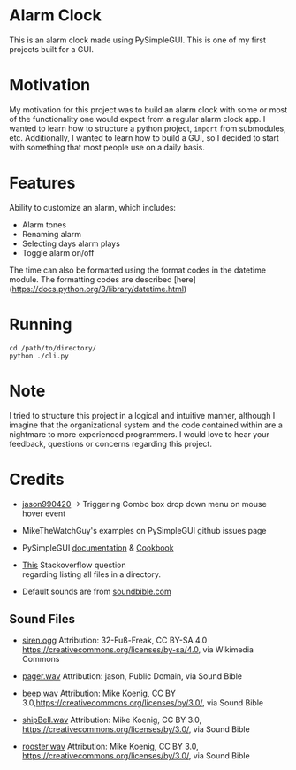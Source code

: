 # Alarm Clock

This is an alarm clock made using PySimpleGUI. This is one of my first projects built for a GUI.

# Motivation

My motivation for this project was to build an alarm clock with some or most of the functionality one would expect from a regular alarm clock app. I wanted to learn how to structure a python project, `import` from submodules, etc. Additionally, I wanted to learn how to build a GUI, so I decided to start with something that most people use on a daily basis.

# Features

Ability to customize an alarm, which includes:
- Alarm tones
- Renaming alarm
- Selecting days alarm plays
- Toggle alarm on/off

The time can also be formatted using the format codes in the datetime module. The formatting codes are described [here] (https://docs.python.org/3/library/datetime.html)

# Running
```
cd /path/to/directory/
python ./cli.py
```

# Note

I tried to structure this project in a logical and intuitive manner, although I imagine that the organizational system and the code contained within are a nightmare to more experienced programmers. I would love to hear your feedback, questions or concerns regarding this project.

# Credits

- [jason990420](https://github.com/PySimpleGUI/PySimpleGUI/issues/3668 ) -> Triggering Combo box drop down menu on mouse hover event

- MikeTheWatchGuy's examples on PySimpleGUI github issues page

- PySimpleGUI [documentation](https://pysimplegui.readthedocs.io/en/latest/) & [Cookbook](https://pysimplegui.readthedocs.io/en/latest/cookbook/)

- [This](https://stackoverflow.com/questions/3207219/how-do-i-list-all-files-of-a-directory) Stackoverflow question\
regarding listing all files in a directory.

- Default sounds are from [soundbible.com](https://soundbible.com/)

## Sound Files

- [siren.ogg](https://commons.wikimedia.org/wiki/File:Alarm_(Sirenenprobe_am_5._Oktober_2019)_in_%C3%96sterreich_1_Min_auf_und_ab.ogg) Attribution: 32-Fuß-Freak, CC BY-SA 4.0 <https://creativecommons.org/licenses/by-sa/4.0>, via Wikimedia Commons

- [pager.wav](https://soundbible.com/1766-Fire-Pager.html) Attribution: jason, Public Domain, via Sound Bible

- [beep.wav](https://soundbible.com/1251-Beep.html) Attribution: Mike Koenig, CC BY 3.0,<https://creativecommons.org/licenses/by/3.0/>, via Sound Bible

- [shipBell.wav](https://soundbible.com/1746-Ship-Bell.html) Attribution: Mike Koenig, CC BY 3.0, <https://creativecommons.org/licenses/by/3.0/>, via Sound Bible

- [rooster.wav](https://soundbible.com/1218-Rooster-Crow.html) Attribution: Mike Koenig, CC BY 3.0, <https://creativecommons.org/licenses/by/3.0/>, via Sound Bible

